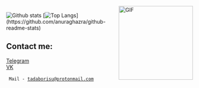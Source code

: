 <img align="right" alt="GIF" src="https://media.giphy.com/media/dxn6fRlTIShoeBr69N/giphy.gif?raw=true" width="200" height="200"><br>
![Github stats](https://github-readme-stats.vercel.app/api?username=tadaborisu&show_icons=true&theme=graywhite&hide_border=true&hide_title=true&hide_rank=true&include_all_commits=true&count_private=true)
[![Top Langs](https://github-readme-stats.vercel.app/api/top-langs/?username=tadaborisu&amp;layout=compact&amp;hide_border=true;theme=graywhite;)](https://github.com/anuraghazra/github-readme-stats)

## Contact me:
<a href="https://t.me/haxahx"> Telegram </a>
<br>
<a href="https://vk.com/tadaborisu"> VK </a>
<br>
<br>
<code>
Mail - tadaborisu@protonmail.com
</code>
